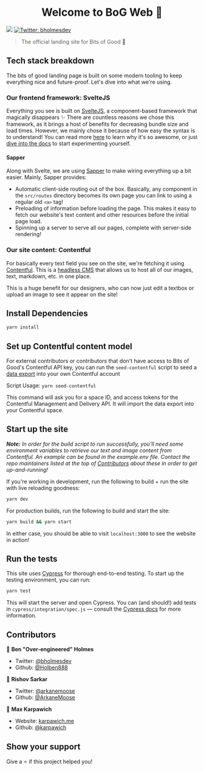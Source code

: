 <h1 align="center">Welcome to BoG Web 👋</h1>
<p>
  <img src="https://img.shields.io/badge/version-0.1-blue.svg?cacheSeconds=2592000" />
  <a href="https://twitter.com/bholmesdev">
    <img alt="Twitter: bholmesdev" src="https://img.shields.io/twitter/follow/bholmesdev.svg?style=social" target="_blank" />
  </a>
</p>

> The official landing site for Bits of Good 🚀

## Tech stack breakdown

The bits of good landing page is built on some modern tooling to keep everything nice and future-proof. Let's dive into what we're using.

### Our frontend framework: SvelteJS

Everything you see is built on [SvelteJS](https://svelte.dev), a component-based framework that magically disappears ✨ There are countless reasons we chose this framework, as it brings a host of benefits for decreasing bundle size and load times. However, we mainly chose it because of how easy the syntax is to understand! You can read more [here](https://dev.to/bholmesdev/why-sveltejs-may-be-the-best-framework-for-new-web-devs-205i) to learn why it's so awesome, or just [dive into the docs](https://svelte.dev/docs) to start experimenting yourself.

#### Sapper

Along with Svelte, we are using [Sapper](https://sapper.svelte.dev) to make wiring everything up a bit easier. Mainly, Sapper provides:

- Automatic client-side routing out of the box. Basically, any component in the `src/routes` directory becomes its own page you can link to using a regular old `<a>` tag!
- Preloading of information before loading the page. This makes it easy to fetch our website's text content and other resources before the initial page load.
- Spinning up a server to serve all our pages, complete with server-side rendering!

### Our site content: Contentful

For basically every text field you see on the site, we're fetching it using [Contentful](https://www.contentful.com/). This is a [headless CMS](https://www.storyblok.com/tp/headless-cms-explained) that allows us to host all of our images, text, markdown, etc. in one place.

This is a huge benefit for our designers, who can now just edit a textbox or upload an image to see it appear on the site!

## Install Dependencies

```sh
yarn install
```

## Set up Contentful content model

For external contributors or contributors that don't have access to Bits of Good's Contentful API key, you can run the `seed-contentful` script to seed a [data export](./contentful/export.json) into your own Contentful account

Script Usage: `yarn seed-contentful`

This command will ask you for a space ID, and access tokens for the Contentful Management and Delivery API. It will import the data export into your Contentful space.

## Start up the site

_**Note:** In order for the build script to run successfully, you'll need some environment variables to retrieve our text and image content from Contentful. An example can be found in the example.env file. Contact the repo maintainers listed at the top of [Contributors](#contributors) about these in order to get up-and-running!_

If you're working in development, run the following to build + run the site with live reloading goodness:

```sh
yarn dev
```

For production builds, run the following to build and start the site:

```sh
yarn build && yarn start
```

In either case, you should be able to visit `localhost:3000` to see the website in action!

## Run the tests

This site uses [Cypress](https://www.cypress.io/) for thorough end-to-end testing. To start up the testing environment, you can run:

```sh
yarn test
```

This will start the server and open Cypress. You can (and should!) add tests in `cypress/integration/spec.js` — consult the [Cypress docs](https://docs.cypress.io/guides/overview/why-cypress.html#In-a-nutshell) for more information.

## Contributors

👤 **Ben &#34;Over-engineered&#34; Holmes**

- Twitter: [@bholmesdev](https://twitter.com/bholmesdev)
- Github: [@Holben888](https://github.com/Holben888)

👤 **Rishov Sarkar**

- Twitter: [@arkanemoose](https://twitter.com/arkanemoose)
- Github: [@ArkaneMoose](https://github.com/arkanemoose)

👤 **Max Karpawich**

- Website: [karpawich.me](https://karpawich.me)
- Github: [@karpawich](https://github.com/karpawich)

## Show your support

Give a ⭐️ if this project helped you!
